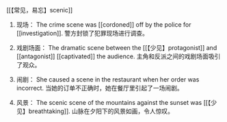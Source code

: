 [[【常见，易忘】scenic]]


1. 现场：
The crime scene was [[cordoned]] off by the police for [[investigation]].
警方封锁了犯罪现场进行调查。

2. 戏剧场面：
The dramatic scene between the [[【少见】protagonist]] and [[antagonist]] [[captivated]] the audience.
主角和反派之间的戏剧场面吸引了观众。

3. 闹剧：
She caused a scene in the restaurant when her order was incorrect.
当她的订单不正确时，她在餐厅里引起了一场闹剧。

4. 风景：
The scenic scene of the mountains against the sunset was [[【少见】breathtaking]].
山脉在夕阳下的风景如画，令人惊叹。